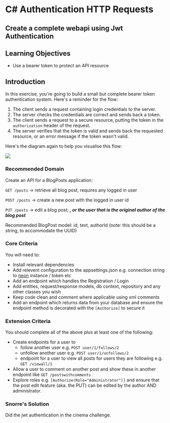 # C# Authentication HTTP Requests

## Create a complete webapi using Jwt Authentication

## Learning Objectives

- Use a bearer token to protect an API resource

## Introduction

In this exercise, you're going to build a small but complete bearer token authentication system. Here's a reminder for the flow:

1. The client sends a request containing login credentials to the server.
2. The server checks the credentials are correct and sends back a token.
3. The client sends a request to a secure resource, putting the token in the `authorization` header of the request.
4. The server verifies that the token is valid and sends back the requested resource, or an error message if the token wasn't valid.

Here's the diagram again to help you visualise this flow:

![](./assets/Auth_Flow.png)

### Recommended Domain

Create an API for a BlogPosts application:

`GET /posts` -> retrieve all blog post, requires any logged in user

`POST /posts` -> create a new post with the logged in user id

`PUT /posts` -> edit a blog post; **_, or the user that is the original author of the blog post_**

Recommended BlogPost model: id, text, authorId (note: this should be a string, to accommodate the UUID)

### Core Criteria

You will need to:

- Install relevant dependencies
- Add relevent configuration to the appsettings.json e.g. connection string to [neon](https://neon.tech) instance / token etc
- Add an endpoint which handles the Registration / Login
- Add entities, request/response models, db context, repository and any other classes you wish
- Keep code clean and comment where applicable using xml comments
- Add an endpoint which returns data from your database and ensure the endpoint method is decorated with the `[Authorize]` to secure it

### Extension Criteria

You should complete all of the above plus at least one of the following:

- Create endpoints for a user to
  - follow another user e.g. `POST user/1/follows/2`
  - unfollow another user e.g. `POST user/1/unfollows/2`
  - endpoint for a user to view all posts for users they are following e.g. `GET /viewall/1`
- Allow a user to comment on another post and show these in another endpoint like `GET /postswithcomments`
- Explore roles e.g. `[Authorize(Role="Administrator")]` and ensure that the post edit feature (aka. the PUT) can be edited by the author AND administrator.

### Snorre's Solution

Did the jwt authentication in the cinema challenge.